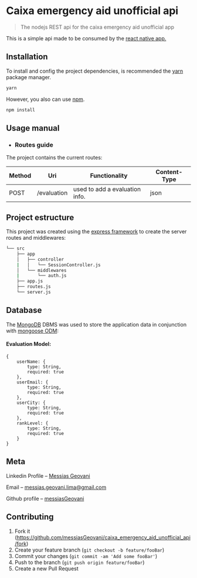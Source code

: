 # Caixa emergency aid unofficial api
> The nodejs REST api for the caixa emergency aid unofficial app


This is a simple api made to be consumed by the [react native app.](https://github.com/messiasGeovani/caixa_emergency_aid_unofficial_app)

## Installation

To install and config the project dependencies, is recommended the [yarn](https://yarnpkg.com/lang/en/) package manager.

```sh
yarn
```

However, you also can use [npm](https://www.npmjs.com/get-npm).

```sh
npm install
```

## Usage manual

- ### Routes guide

The project contains the current routes:

| Method | Uri        | Functionality                                  | Content-Type |
|--------|------------|------------------------------------------------|--------------|
| POST   | /evaluation  | used to add a evaluation info.                | json         |


## Project estructure

This project was created using the [express framework](https://expressjs.com/) to create the server routes and middlewares:

```bash
└── src
    ├── app
    │   ├── controller
    |   │   └── SessionController.js
    │   └── middlewares
    |       └── auth.js
    ├── app.js
    ├── routes.js
    └── server.js
```

## Database

The [MongoDB](https://www.mongodb.com/) DBMS was used to store the application data in conjunction with [mongoose ODM](https://mongoosejs.com/):

#### Evaluation Model:

```
{
    userName: {
        type: String,
        required: true
    },
    userEmail: {
        type: String,
        required: true
    },
    userCity: {
        type: String,
        required: true
    },
    rankLevel: {
        type: String,
        required: true
    }
}
```

## Meta

Linkedin Profile – [Messias Geovani](https://www.linkedin.com/in/messias-geovani-00125416a?lipi=urn%3Ali%3Apage%3Ad_flagship3_profile_view_base_contact_details%3BGnSoFwiETD%2BtGrv4dF9mSw%3D%3D) 

Email – messias.geovani.lima@gmail.com

Github profile – [messiasGeovani](https://github.com/messiasGeovani)

## Contributing

1. Fork it (<https://github.com/messiasGeovani/caixa_emergency_aid_unofficial_api/fork>)
2. Create your feature branch (`git checkout -b feature/fooBar`)
3. Commit your changes (`git commit -am 'Add some fooBar'`)
4. Push to the branch (`git push origin feature/fooBar`)
5. Create a new Pull Request
